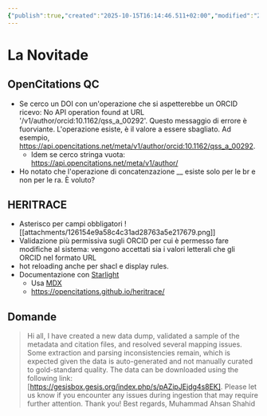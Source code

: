 ```yaml
---
{"publish":true,"created":"2025-10-15T16:14:46.511+02:00","modified":"2025-07-01T12:00:00.000+02:00","cssclasses":""}
---
```



# La Novitade

## OpenCitations QC

- Se cerco un DOI con un'operazione che si aspetterebbe un ORCID ricevo: No API operation found at URL '/v1/author/orcid:10.1162/qss_a_00292'. Questo messaggio di errore è fuorviante. L'operazione esiste, è il valore a essere sbagliato. Ad esempio, https://api.opencitations.net/meta/v1/author/orcid:10.1162/qss_a_00292.
	- Idem se cerco stringa vuota: https://api.opencitations.net/meta/v1/author/
- Ho notato che l'operazione di concatenzazione __ esiste solo per le br e non per le ra. È voluto?

## HERITRACE
- Asterisco per campi obbligatori
![[attachments/126154e9a58c4c31ad28763a5e217679.png]]
- Validazione più permissiva sugli ORCID per cui è permesso fare modifiche al sistema: vengono accettati sia i valori letterali che gli ORCID nel formato URL
- hot reloading anche per shacl e display rules. 
- Documentazione con [Starlight](https://starlight.astro.build/)
	- Usa [MDX](https://mdxjs.com/)
	- https://opencitations.github.io/heritrace/

## Domande

>Hi all, I have created a new data dump, validated a sample of the metadata and citation files, and resolved several mapping issues. Some extraction and parsing inconsistencies remain, which is expected given the data is auto-generated and not manually curated to gold-standard quality. The data can be downloaded using the following link: [https://gesisbox.gesis.org/index.php/s/pAZipJEjdg4s8EK]. Please let us know if you encounter any issues during ingestion that may require further attention. Thank you! Best regards, Muhammad Ahsan Shahid